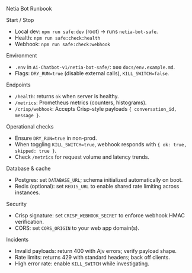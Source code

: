 Netia Bot Runbook

Start / Stop
- Local dev: `npm run safe:dev` (root) → runs `netia-bot-safe`.
- Health: `npm run safe:check:health`
- Webhook: `npm run safe:check:webhook`

Environment
- `.env` in `Ai-Chatbot-v1/netia-bot-safe/`: see `docs/env.example.md`.
- Flags: `DRY_RUN=true` (disable external calls), `KILL_SWITCH=false`.

Endpoints
- `/health`: returns `ok` when server is healthy.
- `/metrics`: Prometheus metrics (counters, histograms).
- `/crisp/webhook`: Accepts Crisp-style payloads `{ conversation_id, message }`.

Operational checks
- Ensure `DRY_RUN=true` in non-prod.
- When toggling `KILL_SWITCH=true`, webhook responds with `{ ok: true, skipped: true }`.
- Check `/metrics` for request volume and latency trends.

Database & cache
- Postgres: set `DATABASE_URL`; schema initialized automatically on boot.
- Redis (optional): set `REDIS_URL` to enable shared rate limiting across instances.

Security
- Crisp signature: set `CRISP_WEBHOOK_SECRET` to enforce webhook HMAC verification.
- CORS: set `CORS_ORIGIN` to your web app domain(s).

Incidents
- Invalid payloads: return 400 with Ajv errors; verify payload shape.
- Rate limits: returns 429 with standard headers; back off clients.
- High error rate: enable `KILL_SWITCH` while investigating.


